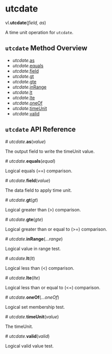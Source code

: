 # utcdate

vl.<b>utcdate</b>(<em>field, as</em>)

A time unit operation for <code>utcdate</code>.

## <code>utcdate</code> Method Overview

* <em>utcdate</em>.<a href="#as">as</a>
* <em>utcdate</em>.<a href="#equals">equals</a>
* <em>utcdate</em>.<a href="#field">field</a>
* <em>utcdate</em>.<a href="#gt">gt</a>
* <em>utcdate</em>.<a href="#gte">gte</a>
* <em>utcdate</em>.<a href="#inRange">inRange</a>
* <em>utcdate</em>.<a href="#lt">lt</a>
* <em>utcdate</em>.<a href="#lte">lte</a>
* <em>utcdate</em>.<a href="#oneOf">oneOf</a>
* <em>utcdate</em>.<a href="#timeUnit">timeUnit</a>
* <em>utcdate</em>.<a href="#valid">valid</a>

## <code>utcdate</code> API Reference

<a name="as">#</a>
<em>utcdate</em>.<b>as</b>(<em>value</em>)

The output field to write the timeUnit value.

<a name="equals">#</a>
<em>utcdate</em>.<b>equals</b>(<em>equal</em>)

Logical equals (==) comparison.

<a name="field">#</a>
<em>utcdate</em>.<b>field</b>(<em>value</em>)

The data field to apply time unit.

<a name="gt">#</a>
<em>utcdate</em>.<b>gt</b>(<em>gt</em>)

Logical greater than (>) comparison.

<a name="gte">#</a>
<em>utcdate</em>.<b>gte</b>(<em>gte</em>)

Logical greater than or equal to (>=) comparison.

<a name="inRange">#</a>
<em>utcdate</em>.<b>inRange</b>(<em>...range</em>)

Logical value in range test.

<a name="lt">#</a>
<em>utcdate</em>.<b>lt</b>(<em>lt</em>)

Logical less than (<) comparison.

<a name="lte">#</a>
<em>utcdate</em>.<b>lte</b>(<em>lte</em>)

Logical less than or equal to (<=) comparison.

<a name="oneOf">#</a>
<em>utcdate</em>.<b>oneOf</b>(<em>...oneOf</em>)

Logical set membership test.

<a name="timeUnit">#</a>
<em>utcdate</em>.<b>timeUnit</b>(<em>value</em>)

The timeUnit.

<a name="valid">#</a>
<em>utcdate</em>.<b>valid</b>(<em>valid</em>)

Logical valid value test.

